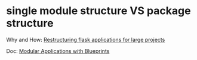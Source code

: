# single module structure VS package structure

Why and How: [Restructuring flask applications for large projects](https://codesnnippets.com/restructuring-flask-applications-for-large-projects-flask-part-13/)

Doc: [Modular Applications with Blueprints](https://flask.palletsprojects.com/en/2.1.x/blueprints/)